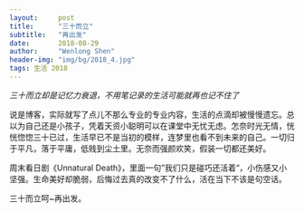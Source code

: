 ```yaml
---
layout:     post
title:      "三十而立"
subtitle:   "再出发"
date:       2018-08-29
author:     "Wenlong Shen"
header-img: "img/bg/2018_4.jpg"
tags: 生活 2018
---
```


*三十而立却是记忆力衰退，不用笔记录的生活可能就再也记不住了*

说是博客，实际就写了点儿不那么专业的专业内容，生活的点滴却被慢慢遗忘。总以为自己还是小孩子，凭着天资小聪明可以在课堂中无忧无虑。怎奈时光无情，恍恍惚惚三十已过，生活早已不是当初的模样，连梦里也看不到未来的自己。一切归于平凡，落于平庸，低贱到尘土里。无奈而强颜欢笑，假装一切都还美好。

周末看日剧《Unnatural Death》，里面一句”我们只是碰巧还活着“，小伤感又小坚强。生命美好却脆弱，后悔过去真的改变不了什么，活在当下不该是句空话。

三十而立呵~再出发。
